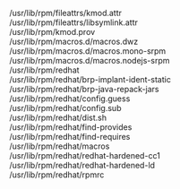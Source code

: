 /usr/lib/rpm/fileattrs/kmod.attr  
/usr/lib/rpm/fileattrs/libsymlink.attr  
/usr/lib/rpm/kmod.prov  
/usr/lib/rpm/macros.d/macros.dwz  
/usr/lib/rpm/macros.d/macros.mono-srpm  
/usr/lib/rpm/macros.d/macros.nodejs-srpm  
/usr/lib/rpm/redhat  
/usr/lib/rpm/redhat/brp-implant-ident-static  
/usr/lib/rpm/redhat/brp-java-repack-jars  
/usr/lib/rpm/redhat/config.guess  
/usr/lib/rpm/redhat/config.sub  
/usr/lib/rpm/redhat/dist.sh  
/usr/lib/rpm/redhat/find-provides  
/usr/lib/rpm/redhat/find-requires  
/usr/lib/rpm/redhat/macros  
/usr/lib/rpm/redhat/redhat-hardened-cc1  
/usr/lib/rpm/redhat/redhat-hardened-ld  
/usr/lib/rpm/redhat/rpmrc  
